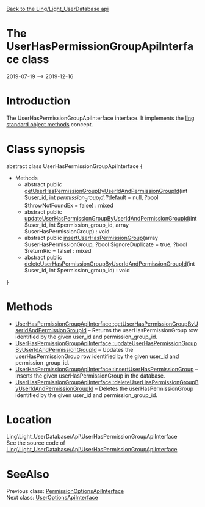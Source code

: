 [Back to the Ling/Light_UserDatabase api](https://github.com/lingtalfi/Light_UserDatabase/blob/master/doc/api/Ling/Light_UserDatabase.md)



The UserHasPermissionGroupApiInterface class
================
2019-07-19 --> 2019-12-16






Introduction
============

The UserHasPermissionGroupApiInterface interface.
It implements the [ling standard object methods](https://github.com/lingtalfi/Light_BreezeGenerator/blob/master/doc/pages/ling-standard-object-methods.md) concept.



Class synopsis
==============


abstract class <span class="pl-k">UserHasPermissionGroupApiInterface</span>  {

- Methods
    - abstract public [getUserHasPermissionGroupByUserIdAndPermissionGroupId](https://github.com/lingtalfi/Light_UserDatabase/blob/master/doc/api/Ling/Light_UserDatabase/Api/UserHasPermissionGroupApiInterface/getUserHasPermissionGroupByUserIdAndPermissionGroupId.md)(int $user_id, int $permission_group_id, ?$default = null, ?bool $throwNotFoundEx = false) : mixed
    - abstract public [updateUserHasPermissionGroupByUserIdAndPermissionGroupId](https://github.com/lingtalfi/Light_UserDatabase/blob/master/doc/api/Ling/Light_UserDatabase/Api/UserHasPermissionGroupApiInterface/updateUserHasPermissionGroupByUserIdAndPermissionGroupId.md)(int $user_id, int $permission_group_id, array $userHasPermissionGroup) : void
    - abstract public [insertUserHasPermissionGroup](https://github.com/lingtalfi/Light_UserDatabase/blob/master/doc/api/Ling/Light_UserDatabase/Api/UserHasPermissionGroupApiInterface/insertUserHasPermissionGroup.md)(array $userHasPermissionGroup, ?bool $ignoreDuplicate = true, ?bool $returnRic = false) : mixed
    - abstract public [deleteUserHasPermissionGroupByUserIdAndPermissionGroupId](https://github.com/lingtalfi/Light_UserDatabase/blob/master/doc/api/Ling/Light_UserDatabase/Api/UserHasPermissionGroupApiInterface/deleteUserHasPermissionGroupByUserIdAndPermissionGroupId.md)(int $user_id, int $permission_group_id) : void

}






Methods
==============

- [UserHasPermissionGroupApiInterface::getUserHasPermissionGroupByUserIdAndPermissionGroupId](https://github.com/lingtalfi/Light_UserDatabase/blob/master/doc/api/Ling/Light_UserDatabase/Api/UserHasPermissionGroupApiInterface/getUserHasPermissionGroupByUserIdAndPermissionGroupId.md) &ndash; Returns the userHasPermissionGroup row identified by the given user_id and permission_group_id.
- [UserHasPermissionGroupApiInterface::updateUserHasPermissionGroupByUserIdAndPermissionGroupId](https://github.com/lingtalfi/Light_UserDatabase/blob/master/doc/api/Ling/Light_UserDatabase/Api/UserHasPermissionGroupApiInterface/updateUserHasPermissionGroupByUserIdAndPermissionGroupId.md) &ndash; Updates the userHasPermissionGroup row identified by the given user_id and permission_group_id.
- [UserHasPermissionGroupApiInterface::insertUserHasPermissionGroup](https://github.com/lingtalfi/Light_UserDatabase/blob/master/doc/api/Ling/Light_UserDatabase/Api/UserHasPermissionGroupApiInterface/insertUserHasPermissionGroup.md) &ndash; Inserts the given userHasPermissionGroup in the database.
- [UserHasPermissionGroupApiInterface::deleteUserHasPermissionGroupByUserIdAndPermissionGroupId](https://github.com/lingtalfi/Light_UserDatabase/blob/master/doc/api/Ling/Light_UserDatabase/Api/UserHasPermissionGroupApiInterface/deleteUserHasPermissionGroupByUserIdAndPermissionGroupId.md) &ndash; Deletes the userHasPermissionGroup identified by the given user_id and permission_group_id.





Location
=============
Ling\Light_UserDatabase\Api\UserHasPermissionGroupApiInterface<br>
See the source code of [Ling\Light_UserDatabase\Api\UserHasPermissionGroupApiInterface](https://github.com/lingtalfi/Light_UserDatabase/blob/master/Api/UserHasPermissionGroupApiInterface.php)



SeeAlso
==============
Previous class: [PermissionOptionsApiInterface](https://github.com/lingtalfi/Light_UserDatabase/blob/master/doc/api/Ling/Light_UserDatabase/Api/PermissionOptionsApiInterface.md)<br>Next class: [UserOptionsApiInterface](https://github.com/lingtalfi/Light_UserDatabase/blob/master/doc/api/Ling/Light_UserDatabase/Api/UserOptionsApiInterface.md)<br>
